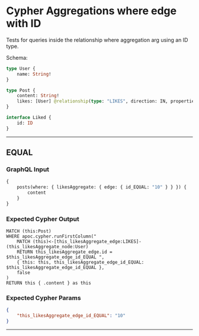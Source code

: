 # Cypher Aggregations where edge with ID

Tests for queries inside the relationship where aggregation arg using an ID type.

Schema:

```graphql
type User {
    name: String!
}

type Post {
    content: String!
    likes: [User] @relationship(type: "LIKES", direction: IN, properties: "Liked")
}

interface Liked {
    id: ID
}
```

---

## EQUAL

### GraphQL Input

```graphql
{
    posts(where: { likesAggregate: { edge: { id_EQUAL: "10" } } }) {
        content
    }
}
```

### Expected Cypher Output

```cypher
MATCH (this:Post)
WHERE apoc.cypher.runFirstColumn("
    MATCH (this)<-[this_likesAggregate_edge:LIKES]-(this_likesAggregate_node:User)
    RETURN this_likesAggregate_edge.id = $this_likesAggregate_edge_id_EQUAL ",
    { this: this, this_likesAggregate_edge_id_EQUAL: $this_likesAggregate_edge_id_EQUAL },
    false
)
RETURN this { .content } as this
```

### Expected Cypher Params

```json
{
    "this_likesAggregate_edge_id_EQUAL": "10"
}
```

---
